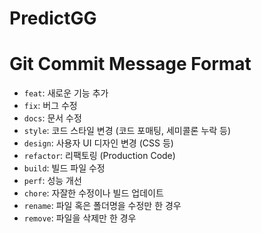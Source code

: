# PredictGG

# Git Commit Message Format

- `feat`: 새로운 기능 추가
- `fix`: 버그 수정
- `docs`: 문서 수정
- `style`: 코드 스타일 변경 (코드 포매팅, 세미콜론 누락 등)
- `design`: 사용자 UI 디자인 변경 (CSS 등)
- `refactor`: 리팩토링 (Production Code)
- `build`: 빌드 파일 수정
- `perf`: 성능 개선
- `chore`: 자잘한 수정이나 빌드 업데이트
- `rename`: 파일 혹은 폴더명을 수정만 한 경우
- `remove`: 파일을 삭제만 한 경우
